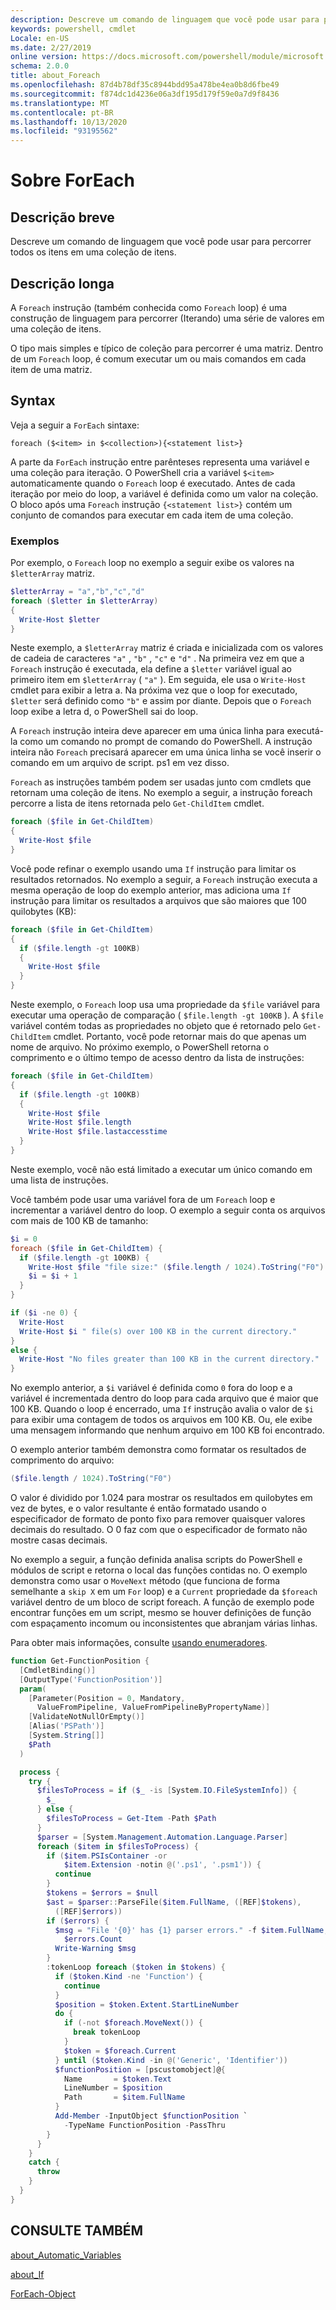 ```yaml
---
description: Descreve um comando de linguagem que você pode usar para percorrer todos os itens em uma coleção de itens.
keywords: powershell, cmdlet
Locale: en-US
ms.date: 2/27/2019
online version: https://docs.microsoft.com/powershell/module/microsoft.powershell.core/about/about_foreach?view=powershell-7.1&WT.mc_id=ps-gethelp
schema: 2.0.0
title: about_Foreach
ms.openlocfilehash: 87d4b78df35c8944bdd95a478be4ea0b8d6fbe49
ms.sourcegitcommit: f874dc1d4236e06a3df195d179f59e0a7d9f8436
ms.translationtype: MT
ms.contentlocale: pt-BR
ms.lasthandoff: 10/13/2020
ms.locfileid: "93195562"
---
```

# <a name="about-foreach"></a>Sobre ForEach

## <a name="short-description"></a>Descrição breve
Descreve um comando de linguagem que você pode usar para percorrer todos os itens em uma coleção de itens.

## <a name="long-description"></a>Descrição longa

A `Foreach` instrução (também conhecida como `Foreach` loop) é uma construção de linguagem para percorrer (Iterando) uma série de valores em uma coleção de itens.

O tipo mais simples e típico de coleção para percorrer é uma matriz.
Dentro de um `Foreach` loop, é comum executar um ou mais comandos em cada item de uma matriz.

## <a name="syntax"></a>Syntax

Veja a seguir a `ForEach` sintaxe:

```
foreach ($<item> in $<collection>){<statement list>}
```

A parte da `ForEach` instrução entre parênteses representa uma variável e uma coleção para iteração. O PowerShell cria a variável `$<item>` automaticamente quando o `Foreach` loop é executado. Antes de cada iteração por meio do loop, a variável é definida como um valor na coleção.
O bloco após uma `Foreach` instrução `{<statement list>}` contém um conjunto de comandos para executar em cada item de uma coleção.

### <a name="examples"></a>Exemplos

Por exemplo, o `Foreach` loop no exemplo a seguir exibe os valores na `$letterArray` matriz.

```powershell
$letterArray = "a","b","c","d"
foreach ($letter in $letterArray)
{
  Write-Host $letter
}
```

Neste exemplo, a `$letterArray` matriz é criada e inicializada com os valores de cadeia de caracteres `"a"` , `"b"` , `"c"` e `"d"` . Na primeira vez em que a `Foreach` instrução é executada, ela define a `$letter` variável igual ao primeiro item em `$letterArray` ( `"a"` ). Em seguida, ele usa o `Write-Host` cmdlet para exibir a letra a. Na próxima vez que o loop for executado, `$letter` será definido como `"b"` e assim por diante. Depois que o `Foreach` loop exibe a letra d, o PowerShell sai do loop.

A `Foreach` instrução inteira deve aparecer em uma única linha para executá-la como um comando no prompt de comando do PowerShell. A instrução inteira não `Foreach` precisará aparecer em uma única linha se você inserir o comando em um arquivo de script. ps1 em vez disso.

`Foreach` as instruções também podem ser usadas junto com cmdlets que retornam uma coleção de itens. No exemplo a seguir, a instrução foreach percorre a lista de itens retornada pelo `Get-ChildItem` cmdlet.

```powershell
foreach ($file in Get-ChildItem)
{
  Write-Host $file
}
```

Você pode refinar o exemplo usando uma `If` instrução para limitar os resultados retornados. No exemplo a seguir, a `Foreach` instrução executa a mesma operação de loop do exemplo anterior, mas adiciona uma `If` instrução para limitar os resultados a arquivos que são maiores que 100 quilobytes (KB):

```powershell
foreach ($file in Get-ChildItem)
{
  if ($file.length -gt 100KB)
  {
    Write-Host $file
  }
}
```

Neste exemplo, o `Foreach` loop usa uma propriedade da `$file` variável para executar uma operação de comparação ( `$file.length -gt 100KB` ). A `$file` variável contém todas as propriedades no objeto que é retornado pelo `Get-ChildItem` cmdlet. Portanto, você pode retornar mais do que apenas um nome de arquivo.
No próximo exemplo, o PowerShell retorna o comprimento e o último tempo de acesso dentro da lista de instruções:

```powershell
foreach ($file in Get-ChildItem)
{
  if ($file.length -gt 100KB)
  {
    Write-Host $file
    Write-Host $file.length
    Write-Host $file.lastaccesstime
  }
}
```

Neste exemplo, você não está limitado a executar um único comando em uma lista de instruções.

Você também pode usar uma variável fora de um `Foreach` loop e incrementar a variável dentro do loop. O exemplo a seguir conta os arquivos com mais de 100 KB de tamanho:

```powershell
$i = 0
foreach ($file in Get-ChildItem) {
  if ($file.length -gt 100KB) {
    Write-Host $file "file size:" ($file.length / 1024).ToString("F0") KB
    $i = $i + 1
  }
}

if ($i -ne 0) {
  Write-Host
  Write-Host $i " file(s) over 100 KB in the current directory."
}
else {
  Write-Host "No files greater than 100 KB in the current directory."
}
```

No exemplo anterior, a `$i` variável é definida como `0` fora do loop e a variável é incrementada dentro do loop para cada arquivo que é maior que 100 KB. Quando o loop é encerrado, uma `If` instrução avalia o valor de `$i` para exibir uma contagem de todos os arquivos em 100 KB. Ou, ele exibe uma mensagem informando que nenhum arquivo em 100 KB foi encontrado.

O exemplo anterior também demonstra como formatar os resultados de comprimento do arquivo:

```powershell
($file.length / 1024).ToString("F0")
```

O valor é dividido por 1.024 para mostrar os resultados em quilobytes em vez de bytes, e o valor resultante é então formatado usando o especificador de formato de ponto fixo para remover quaisquer valores decimais do resultado. O 0 faz com que o especificador de formato não mostre casas decimais.

No exemplo a seguir, a função definida analisa scripts do PowerShell e módulos de script e retorna o local das funções contidas no. O exemplo demonstra como usar o `MoveNext` método (que funciona de forma semelhante a `skip X` em um `For` loop) e a `Current` propriedade da `$foreach` variável dentro de um bloco de script foreach. A função de exemplo pode encontrar funções em um script, mesmo se houver definições de função com espaçamento incomum ou inconsistentes que abranjam várias linhas.

Para obter mais informações, consulte [usando enumeradores](about_Automatic_Variables.md#using-enumerators).

```powershell
function Get-FunctionPosition {
  [CmdletBinding()]
  [OutputType('FunctionPosition')]
  param(
    [Parameter(Position = 0, Mandatory,
      ValueFromPipeline, ValueFromPipelineByPropertyName)]
    [ValidateNotNullOrEmpty()]
    [Alias('PSPath')]
    [System.String[]]
    $Path
  )

  process {
    try {
      $filesToProcess = if ($_ -is [System.IO.FileSystemInfo]) {
        $_
      } else {
        $filesToProcess = Get-Item -Path $Path
      }
      $parser = [System.Management.Automation.Language.Parser]
      foreach ($item in $filesToProcess) {
        if ($item.PSIsContainer -or
            $item.Extension -notin @('.ps1', '.psm1')) {
          continue
        }
        $tokens = $errors = $null
        $ast = $parser::ParseFile($item.FullName, ([REF]$tokens),
          ([REF]$errors))
        if ($errors) {
          $msg = "File '{0}' has {1} parser errors." -f $item.FullName,
            $errors.Count
          Write-Warning $msg
        }
        :tokenLoop foreach ($token in $tokens) {
          if ($token.Kind -ne 'Function') {
            continue
          }
          $position = $token.Extent.StartLineNumber
          do {
            if (-not $foreach.MoveNext()) {
              break tokenLoop
            }
            $token = $foreach.Current
          } until ($token.Kind -in @('Generic', 'Identifier'))
          $functionPosition = [pscustomobject]@{
            Name       = $token.Text
            LineNumber = $position
            Path       = $item.FullName
          }
          Add-Member -InputObject $functionPosition `
            -TypeName FunctionPosition -PassThru
        }
      }
    }
    catch {
      throw
    }
  }
}
```

## <a name="see-also"></a>CONSULTE TAMBÉM

[about_Automatic_Variables](about_Automatic_Variables.md)

[about_If](about_If.md)

[ForEach-Object](xref:Microsoft.PowerShell.Core.ForEach-Object)

